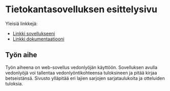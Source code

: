 # Tietokantasovelluksen esittelysivu

Yleisiä linkkejä:

* [Linkki sovellukseeni](rantapel.users.cs.helsinki.fi/tsoha)
* [Linkki dokumentaatiooni](https://github.com/ivelak/Tsoha-Bootstrap/blob/master/doc/dokumentaatio.pdf)

## Työn aihe

Työn aiheena on web-sovellus vedonlyöjän käyttöön. Sovelluksen avulla vedonlyöjä voi tallentaa vedonlyöntikohteensa tuloksineen ja pitää kirjaa betseistänsä. Sivusto ylläpitää eri lajien sarjojen sarjataulukoita ja otteluiden tuloksia.
